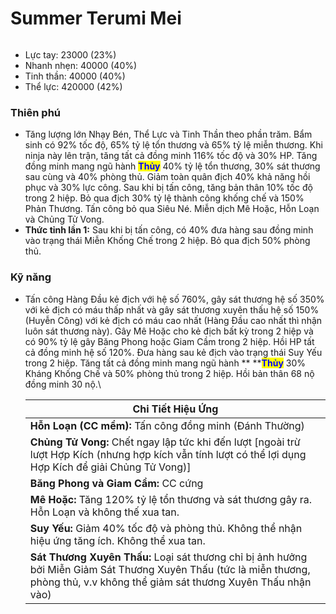 # Summer Terumi Mei

<figure><img src="../../.gitbook/assets/ezgif-1-dbedd49ea3.gif" alt=""><figcaption></figcaption></figure>

* Lực tay: 23000 (23%)
* Nhanh nhẹn: 40000 (40%)
* Tinh thần: 40000 (40%)
* Thể lực: 420000 (42%)

### Thiên phú

* Tăng lượng lớn Nhạy Bén, Thể Lực và Tinh Thần theo phần trăm. Bẩm sinh có 92% tốc độ, 65% tỷ lệ tổn thương và 65% tỷ lệ miễn thương. Khi ninja này lên trận, tăng tất cả đồng minh 116% tốc độ và 30% HP. Tăng đồng minh mang ngũ hành <mark style="color:blue;">**Thủy**</mark> 40% tỷ lệ tổn thương, 30% sát thương sau cùng và 40% phòng thủ. Giảm toàn quân địch 40% khả năng hồi phục và 30% lực công. Sau khi bị tấn công, tăng bản thân 10% tốc độ trong 2 hiệp. Bỏ qua địch 30% tỷ lệ thành công khống chế và 150% Phản Thương. Tấn công bỏ qua Siêu Né. Miễn dịch Mê Hoặc, Hỗn Loạn và Chủng Tử Vong.
* **Thức tỉnh lần 1:** Sau khi bị tấn công, có 40% đưa hàng sau đồng minh vào trạng thái Miễn Khống Chế trong 2 hiệp. Bỏ qua địch 50% phòng thủ.

### Kỹ năng

*   Tấn công Hàng Đầu kẻ địch với hệ số 760%, gây sát thương hệ số 350% với kẻ địch có máu thấp nhất và gây sát thương xuyên thấu hệ số 150% (Huyễn Công) với kẻ địch có máu cao nhất (Hàng Đầu cao nhất thì nhận luôn sát thương này). Gây Mê Hoặc cho kẻ địch bất kỳ trong 2 hiệp và có 90% tỷ lệ gây Băng Phong hoặc Giam Cầm trong 2 hiệp. Hồi HP tất cả đồng minh hệ số 120%. Đưa hàng sau kẻ địch vào trạng thái Suy Yếu trong 2 hiệp. Tăng tất cả đồng minh mang ngũ hành ** **<mark style="color:blue;">**Thủy**</mark> 30% Kháng Khống Chế và 50% phòng thủ trong 2 hiệp. Hồi bản thân 68 nộ đồng minh 30 nộ.\


    | Chi Tiết Hiệu Ứng                                                                                                                                                                  |
    | ---------------------------------------------------------------------------------------------------------------------------------------------------------------------------------- |
    | **Hỗn Loạn (CC mềm):** Tấn công đồng minh (Đánh Thường)                                                                                                                            |
    | **Chủng Tử Vong:** Chết ngay lập tức khi đến lượt \[ngoài trừ lượt Hợp Kích (nhưng hợp kích vẫn tính lượt có thể lợi dụng Hợp Kích để giải Chủng Tử Vong)]                         |
    | **Băng Phong và Giam Cầm:** CC cứng                                                                                                                                                |
    | **Mê Hoặc:** Tăng 120% tỷ lệ tổn thương và sát thương gây ra. Hỗn Loạn và không thế xua tan.                                                                                       |
    | **Suy Yếu:** Giảm 40% tốc độ và phòng thủ. Không thể nhận hiệu ứng tăng ích. Không thể xua tan.                                                                                    |
    | **Sát Thương Xuyên Thấu:** Loại sát thương chỉ bị ảnh hưởng bởi Miễn Giảm Sát Thương Xuyên Thấu (tức là miễn thương, phòng thủ, v.v không thể giảm sát thương Xuyên Thấu nhận vào) |
